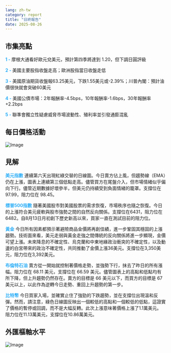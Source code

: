 ```yaml
---
lang: zh-tw
category: report
title: "日終報告"
date: 2025-08-26
---
```



<h2>市集亮點</h2>
<strong style="color: #2caef7;">1 - </strong> 摩根大通看好歐元兌美元，預計第四季將達到 1.20，但下調日圓評級

<strong style="color: #2caef7;">2 - </strong> 美國主要股指收盤走高；歐洲股指當日收盤走低

<strong style="color: #2caef7;">3 - </strong> 美國原油期貨收盤報63.25美元，下跌1.55美元或-2.39%；川普內閣：預計油價很快就會突破60美元

<strong style="color: #2caef7;">4 - </strong> 美國公債市場：2年報酬率-4.5bps，10年報酬率-1.6bps，30年報酬率+2.2bps

<strong style="color: #2caef7;">5 - </strong> 聯準會獨立性疑慮威脅市場波動性、殖利率並引發通膨混亂



<h2>每日價格活動</h2>
<img src="https://markleighedu.github.io/img/Aug-2025/26-Aug-2025/price.jpg" alt="Image"/>

<h2>見解</h2>
<strong style="color: #2caef7;">美元指數</strong> 連續第六天出現紅綠交替的日線圖。今日賣方佔上風，但趨勢線（EMA）仍在上漲，圖表上連續第三個低點走高。儘管買方在尾盤介入，但市場情緒似乎偏向下行。儘管近期數據好壞參半，但美元仍持續受到負面情緒的籠罩。支撐位在 97.99，阻力位在 98.45。

<strong style="color: #2caef7;">標普500指數</strong> 隨著美國股市對美國股票的需求恢復，市場秩序也隨之恢復。今日的上漲符合美元疲軟與股市強勢之間的自然反向關係。支撐位在6431，阻力位在6482。自8月13日月初創下歷史新高以來，買家一直在測試目前的阻力位。

<strong style="color: #2caef7;">黃金</strong> 今日所有因素都預示著避險商品金價將再創佳績，進一步鞏固其穩固的上漲趨勢。技術面來看，美元走弱與黃金走強之間傳統的反向關係將進一步顯現，金價可望上漲。未來降息的不確定性、烏克蘭和中東地緣政治衝突的不確定性，以及動盪的白宮帶來的政治不確定性，共同推動了金價上漲36美元。支撐位在3,350美元，阻力位在3,392美元。

<strong style="color: #2caef7;">布倫特石油</strong> 賣方從一開始就控制著價格走勢，並強勢下行，抹去了昨日的所有漲幅。阻力位在 68.11 美元，支撐位在 66.59 美元。儘管圖表上的高點和低點均有所下降，但上升趨勢仍然存在。賣方的目標是 66 美元以下，而買方的目標是 67 美元以上，以此作為逆轉今日走勢、重回上升趨勢的第一步。

<strong style="color: #2caef7;">比特幣</strong> 今日買家入場，並確實止住了強勁的下跌趨勢，並在支撐位出現溫和反彈。然而，請注意，綠色日線圖反映出一個較低的高點和一個較低的低點，這證實了價格的暫停或回調，而不是大幅反轉。此次上漲意味著價格上漲了1.1萬美元。阻力位在11.13萬美元，支撐位在10.86萬美元。



<h2>外匯樞軸水平</h2>
<img src="https://markleighedu.github.io/img/Aug-2025/26-Aug-2025/pivot.jpg" alt="Image"/>